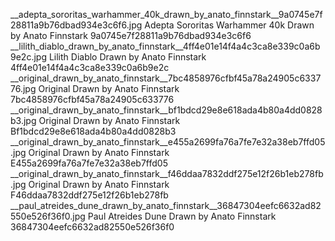 __adepta_sororitas_warhammer_40k_drawn_by_anato_finnstark__9a0745e7f28811a9b76dbad934e3c6f6.jpg   Adepta Sororitas Warhammer 40k Drawn by Anato Finnstark  9a0745e7f28811a9b76dbad934e3c6f6
__lilith_diablo_drawn_by_anato_finnstark__4ff4e01e14f4a4c3ca8e339c0a6b9e2c.jpg   Lilith Diablo Drawn by Anato Finnstark  4ff4e01e14f4a4c3ca8e339c0a6b9e2c
__original_drawn_by_anato_finnstark__7bc4858976cfbf45a78a24905c633776.jpg   Original Drawn by Anato Finnstark  7bc4858976cfbf45a78a24905c633776
__original_drawn_by_anato_finnstark__bf1bdcd29e8e618ada4b80a4dd0828b3.jpg   Original Drawn by Anato Finnstark  Bf1bdcd29e8e618ada4b80a4dd0828b3
__original_drawn_by_anato_finnstark__e455a2699fa76a7fe7e32a38eb7ffd05.jpg   Original Drawn by Anato Finnstark  E455a2699fa76a7fe7e32a38eb7ffd05
__original_drawn_by_anato_finnstark__f46ddaa7832ddf275e12f26b1eb278fb.jpg   Original Drawn by Anato Finnstark  F46ddaa7832ddf275e12f26b1eb278fb
__paul_atreides_dune_drawn_by_anato_finnstark__36847304eefc6632ad82550e526f36f0.jpg   Paul Atreides Dune Drawn by Anato Finnstark  36847304eefc6632ad82550e526f36f0
